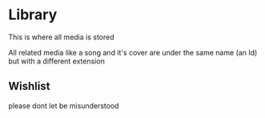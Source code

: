 # Library
This is where all media is stored

All related media like a song and it's cover are under the same name (an Id) but with a different extension

## Wishlist

please dont let be misunderstood



